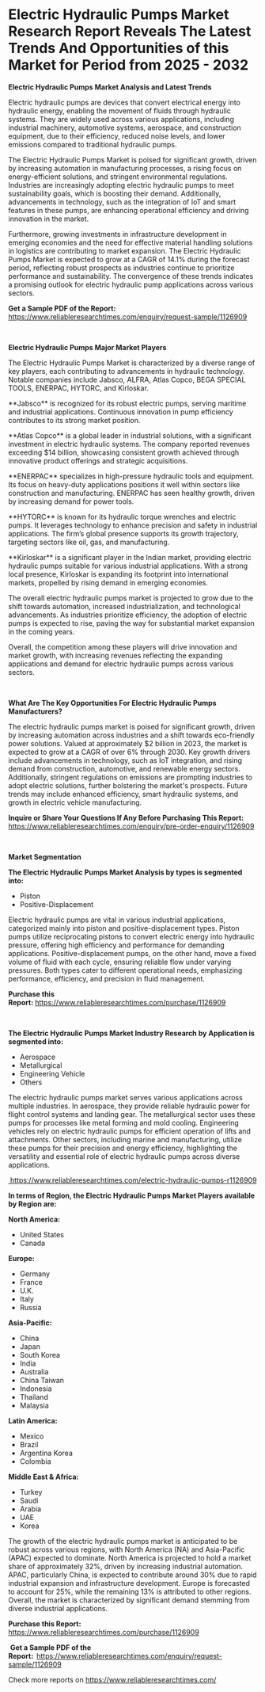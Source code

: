 <p><h1>Electric Hydraulic Pumps Market Research Report Reveals The Latest Trends And Opportunities of this Market for Period from 2025 - 2032</h1></p><p><strong>Electric Hydraulic Pumps Market Analysis and Latest Trends</strong></p>
<p><p>Electric hydraulic pumps are devices that convert electrical energy into hydraulic energy, enabling the movement of fluids through hydraulic systems. They are widely used across various applications, including industrial machinery, automotive systems, aerospace, and construction equipment, due to their efficiency, reduced noise levels, and lower emissions compared to traditional hydraulic pumps.</p><p>The Electric Hydraulic Pumps Market is poised for significant growth, driven by increasing automation in manufacturing processes, a rising focus on energy-efficient solutions, and stringent environmental regulations. Industries are increasingly adopting electric hydraulic pumps to meet sustainability goals, which is boosting their demand. Additionally, advancements in technology, such as the integration of IoT and smart features in these pumps, are enhancing operational efficiency and driving innovation in the market.</p><p>Furthermore, growing investments in infrastructure development in emerging economies and the need for effective material handling solutions in logistics are contributing to market expansion. The Electric Hydraulic Pumps Market is expected to grow at a CAGR of 14.1% during the forecast period, reflecting robust prospects as industries continue to prioritize performance and sustainability. The convergence of these trends indicates a promising outlook for electric hydraulic pump applications across various sectors.</p></p>
<p><strong>Get a Sample PDF of the Report:&nbsp;</strong> <a href="https://www.reliableresearchtimes.com/enquiry/request-sample/1126909?utm_campaign=3088&utm_medium=2&utm_source=Github&utm_content=ia&utm_term=09042025&utm_id=electric-hydraulic-pumps">https://www.reliableresearchtimes.com/enquiry/request-sample/1126909</a></p>
<p>&nbsp;</p>
<p><strong>Electric Hydraulic Pumps Major Market Players</strong></p>
<p><p>The Electric Hydraulic Pumps Market is characterized by a diverse range of key players, each contributing to advancements in hydraulic technology. Notable companies include Jabsco, ALFRA, Atlas Copco, BEGA SPECIAL TOOLS, ENERPAC, HYTORC, and Kirloskar.</p><p>**Jabsco** is recognized for its robust electric pumps, serving maritime and industrial applications. Continuous innovation in pump efficiency contributes to its strong market position. </p><p>**Atlas Copco** is a global leader in industrial solutions, with a significant investment in electric hydraulic systems. The company reported revenues exceeding $14 billion, showcasing consistent growth achieved through innovative product offerings and strategic acquisitions.</p><p>**ENERPAC** specializes in high-pressure hydraulic tools and equipment. Its focus on heavy-duty applications positions it well within sectors like construction and manufacturing. ENERPAC has seen healthy growth, driven by increasing demand for power tools.</p><p>**HYTORC** is known for its hydraulic torque wrenches and electric pumps. It leverages technology to enhance precision and safety in industrial applications. The firm’s global presence supports its growth trajectory, targeting sectors like oil, gas, and manufacturing.</p><p>**Kirloskar** is a significant player in the Indian market, providing electric hydraulic pumps suitable for various industrial applications. With a strong local presence, Kirloskar is expanding its footprint into international markets, propelled by rising demand in emerging economies.</p><p>The overall electric hydraulic pumps market is projected to grow due to the shift towards automation, increased industrialization, and technological advancements. As industries prioritize efficiency, the adoption of electric pumps is expected to rise, paving the way for substantial market expansion in the coming years.</p><p>Overall, the competition among these players will drive innovation and market growth, with increasing revenues reflecting the expanding applications and demand for electric hydraulic pumps across various sectors.</p></p>
<p>&nbsp;</p>
<p><strong>What Are The Key Opportunities For Electric Hydraulic Pumps Manufacturers?</strong></p>
<p><p>The electric hydraulic pumps market is poised for significant growth, driven by increasing automation across industries and a shift towards eco-friendly power solutions. Valued at approximately $2 billion in 2023, the market is expected to grow at a CAGR of over 6% through 2030. Key growth drivers include advancements in technology, such as IoT integration, and rising demand from construction, automotive, and renewable energy sectors. Additionally, stringent regulations on emissions are prompting industries to adopt electric solutions, further bolstering the market's prospects. Future trends may include enhanced efficiency, smart hydraulic systems, and growth in electric vehicle manufacturing.</p></p>
<p><strong>Inquire or Share Your Questions If Any Before Purchasing This Report:</strong> <a href="https://www.reliableresearchtimes.com/enquiry/pre-order-enquiry/1126909?utm_campaign=3088&utm_medium=2&utm_source=Github&utm_content=ia&utm_term=09042025&utm_id=electric-hydraulic-pumps">https://www.reliableresearchtimes.com/enquiry/pre-order-enquiry/1126909</a></p>
<p>&nbsp;</p>
<p><strong>Market Segmentation</strong></p>
<p><strong>The Electric Hydraulic Pumps Market Analysis by types is segmented into:</strong></p>
<p><ul><li>Piston</li><li>Positive-Displacement</li></ul></p>
<p><p>Electric hydraulic pumps are vital in various industrial applications, categorized mainly into piston and positive-displacement types. Piston pumps utilize reciprocating pistons to convert electric energy into hydraulic pressure, offering high efficiency and performance for demanding applications. Positive-displacement pumps, on the other hand, move a fixed volume of fluid with each cycle, ensuring reliable flow under varying pressures. Both types cater to different operational needs, emphasizing performance, efficiency, and precision in fluid management.</p></p>
<p><strong>Purchase this Report:&nbsp;</strong><a href="https://www.reliableresearchtimes.com/purchase/1126909?utm_campaign=3088&utm_medium=2&utm_source=Github&utm_content=ia&utm_term=09042025&utm_id=electric-hydraulic-pumps">https://www.reliableresearchtimes.com/purchase/1126909</a></p>
<p>&nbsp;</p>
<p><strong>The Electric Hydraulic Pumps Market Industry Research by Application is segmented into:</strong></p>
<p><ul><li>Aerospace</li><li>Metallurgical</li><li>Engineering Vehicle</li><li>Others</li></ul></p>
<p><p>The electric hydraulic pumps market serves various applications across multiple industries. In aerospace, they provide reliable hydraulic power for flight control systems and landing gear. The metallurgical sector uses these pumps for processes like metal forming and mold cooling. Engineering vehicles rely on electric hydraulic pumps for efficient operation of lifts and attachments. Other sectors, including marine and manufacturing, utilize these pumps for their precision and energy efficiency, highlighting the versatility and essential role of electric hydraulic pumps across diverse applications.</p></p>
<p><a href="https://www.reliableresearchtimes.com/electric-hydraulic-pumps-r1126909?utm_campaign=3088&utm_medium=2&utm_source=Github&utm_content=ia&utm_term=09042025&utm_id=electric-hydraulic-pumps">&nbsp;https://www.reliableresearchtimes.com/electric-hydraulic-pumps-r1126909</a></p>
<p><strong>In terms of Region, the Electric Hydraulic Pumps Market Players available by Region are:</strong></p>
<p>
    <p> <strong> North America: </strong>
        <ul>
            <li>United States</li>
            <li>Canada</li>
        </ul>
        </p> 
    <p> <strong> Europe: </strong>
        <ul>
            <li>Germany</li>
            <li>France</li>
            <li>U.K.</li>
            <li>Italy</li>
            <li>Russia</li>
        </ul>
        </p> 
    <p> <strong> Asia-Pacific: </strong>
        <ul>
            <li>China</li>
            <li>Japan</li>
            <li>South Korea</li>
            <li>India</li>
            <li>Australia</li>
            <li>China Taiwan</li>
            <li>Indonesia</li>
            <li>Thailand</li>
            <li>Malaysia</li>
        </ul>
        </p> 
    <p> <strong> Latin America: </strong>
        <ul>
            <li>Mexico</li>
            <li>Brazil</li>
            <li>Argentina Korea</li>
            <li>Colombia</li>
        </ul>
        </p> 
    <p> <strong> Middle East & Africa: </strong>
        <ul>
            <li>Turkey</li>
            <li>Saudi</li>
            <li>Arabia</li>
            <li>UAE</li>
            <li>Korea</li>
        </ul>
    </p>
    </p>
<p><p>The growth of the electric hydraulic pumps market is anticipated to be robust across various regions, with North America (NA) and Asia-Pacific (APAC) expected to dominate. North America is projected to hold a market share of approximately 32%, driven by increasing industrial automation. APAC, particularly China, is expected to contribute around 30% due to rapid industrial expansion and infrastructure development. Europe is forecasted to account for 25%, while the remaining 13% is attributed to other regions. Overall, the market is characterized by significant demand stemming from diverse industrial applications.</p></p>
<p><strong>Purchase this Report: </strong><a href="https://www.reliableresearchtimes.com/purchase/1126909?utm_campaign=3088&utm_medium=2&utm_source=Github&utm_content=ia&utm_term=09042025&utm_id=electric-hydraulic-pumps">https://www.reliableresearchtimes.com/purchase/1126909</a></p>
<p>&nbsp;<strong>Get a Sample PDF of the Report:&nbsp;&nbsp;</strong><a href="https://www.reliableresearchtimes.com/enquiry/request-sample/1126909?utm_campaign=3088&utm_medium=2&utm_source=Github&utm_content=ia&utm_term=09042025&utm_id=electric-hydraulic-pumps">https://www.reliableresearchtimes.com/enquiry/request-sample/1126909</a></p>
<p><strong></strong></p>
<p>Check more reports on <a href="https://www.reliableresearchtimes.com/?utm_campaign=3088&utm_medium=2&utm_source=Github&utm_content=ia&utm_term=09042025&utm_id=electric-hydraulic-pumps">https://www.reliableresearchtimes.com/</a></p>